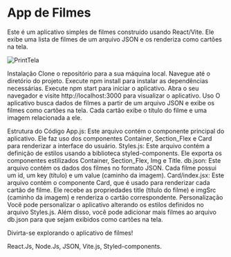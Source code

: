 # App de Filmes
Este é um aplicativo simples de filmes construído usando React/Vite. Ele exibe uma lista de filmes de um arquivo JSON e os renderiza como cartões na tela.


![PrintTela](https://imgur.com/a/wYmwTaW)

Instalação
Clone o repositório para a sua máquina local.
Navegue até o diretório do projeto.
Execute npm install para instalar as dependências necessárias.
Execute npm start para iniciar o aplicativo.
Abra o seu navegador e visite http://localhost:3000 para visualizar o aplicativo.
Uso
O aplicativo busca dados de filmes a partir de um arquivo JSON e exibe os filmes como cartões na tela. Cada cartão exibe o título do filme e uma imagem relacionada a ele.

Estrutura do Código
App.js: Este arquivo contém o componente principal do aplicativo. Ele faz uso dos componentes Container, Section_Flex e Card para renderizar a interface do usuário.
Styles.js: Este arquivo contém a definição de estilos usando a biblioteca styled-components. Ele exporta os componentes estilizados Container, Section_Flex, Img e Title.
db.json: Este arquivo contém os dados dos filmes no formato JSON. Cada filme possui um id, um key (título) e um value (caminho da imagem).
Card/index.jsx: Este arquivo contém o componente Card, que é usado para renderizar cada cartão de filme. Ele recebe as propriedades title (título do filme) e imgSrc (caminho da imagem) e renderiza o cartão correspondente.
Personalização
Você pode personalizar o aplicativo alterando os estilos definidos no arquivo Styles.js. Além disso, você pode adicionar mais filmes ao arquivo db.json para que sejam exibidos como cartões na tela.

Divirta-se explorando o aplicativo de filmes!


React.Js, Node.Js, JSON, Vite.js, Styled-components.

